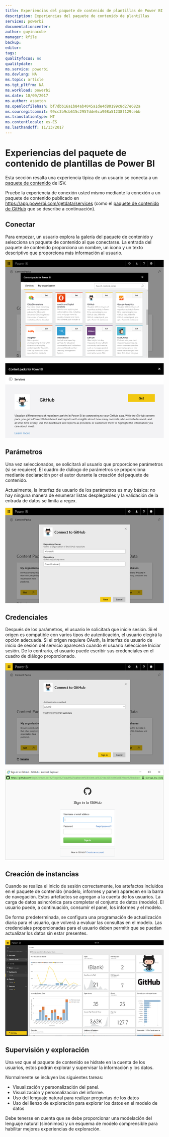 ```yaml
---
title: Experiencias del paquete de contenido de plantillas de Power BI
description: Experiencias del paquete de contenido de plantillas
services: powerbi
documentationcenter: 
author: guyinacube
manager: kfile
backup: 
editor: 
tags: 
qualityfocus: no
qualitydate: 
ms.service: powerbi
ms.devlang: NA
ms.topic: article
ms.tgt_pltfrm: NA
ms.workload: powerbi
ms.date: 10/09/2017
ms.author: asaxton
ms.openlocfilehash: bf7dbb16a1b84ab4045a1de4d80199c8d27e682a
ms.sourcegitcommit: 99cc3b9cb615c2957dde6ca908a51238f129cebb
ms.translationtype: HT
ms.contentlocale: es-ES
ms.lasthandoff: 11/13/2017
---
```

# <a name="template-content-pack-experiences-in-power-bi"></a>Experiencias del paquete de contenido de plantillas de Power BI
Esta sección resalta una experiencia típica de un usuario se conecta a un [paquete de contenido](../service-connect-to-services.md) de ISV. 

Pruebe la experiencia de conexión usted mismo mediante la conexión a un paquete de contenido publicado en https://app.powerbi.com/getdata/services (como el [paquete de contenido de GitHub](https://app.powerbi.com/getdata/services/github) que se describe a continuación).

## <a name="connect"></a>Conectar
Para empezar, un usuario explora la galería del paquete de contenido y selecciona un paquete de contenido al que conectarse. La entrada del paquete de contenido proporciona un nombre, un icono y un texto descriptivo que proporciona más información al usuario.

![conectar](media/template-content-pack-experience/github_data.png)

![conectar](media/template-content-pack-experience/github_connect.png)

## <a name="parameters"></a>Parámetros
Una vez seleccionados, se solicitará al usuario que proporcione parámetros (si se requiere). El cuadro de diálogo de parámetros se proporciona mediante declaración por el autor durante la creación del paquete de contenido.

Actualmente, la interfaz de usuario de los parámetros es muy básica: no hay ninguna manera de enumerar listas desplegables y la validación de la entrada de datos se limita a regex.

![parámetros](media/template-content-pack-experience/github_params.png)

## <a name="credentials"></a>Credenciales
Después de los parámetros, el usuario le solicitará que inicie sesión.  Si el origen es compatible con varios tipos de autenticación, el usuario elegirá la opción adecuada. Si el origen requiere OAuth, la interfaz de usuario de inicio de sesión del servicio aparecerá cuando el usuario seleccione Iniciar sesión.  De lo contrario, el usuario puede escribir sus credenciales en el cuadro de diálogo proporcionado.

![Credenciales](media/template-content-pack-experience/github_login.png)

![conectar](media/template-content-pack-experience/github_creds2.png)

## <a name="instantiation"></a>Creación de instancias
Cuando se realiza el inicio de sesión correctamente, los artefactos incluidos en el paquete de contenido (modelo, informes y panel) aparecen en la barra de navegación.  Estos artefactos se agregan a la cuenta de los usuarios.  La carga de datos asincrónica para completar el conjunto de datos (modelo).  El usuario puede, a continuación, consumir el panel, los informes y el modelo.

De forma predeterminada, se configura una programación de actualización diaria para el usuario, que volverá a evaluar las consultas en el modelo.  Las credenciales proporcionadas para el usuario deben permitir que se puedan actualizar los datos sin estar presentes.

![Creación de instancias](media/template-content-pack-experience/github_dashboard.png)

## <a name="exploration-and-monitoring"></a>Supervisión y exploración
Una vez que el paquete de contenido se hidrate en la cuenta de los usuarios, estos podrán explorar y supervisar la información y los datos.

Normalmente se incluyen las siguientes tareas:

* Visualización y personalización del panel.
* Visualización y personalización del informe.
* Uso del lenguaje natural para realizar preguntas de los datos
* Uso del lienzo de exploración para explorar los datos en el modelo de datos

Debe tenerse en cuenta que se debe proporcionar una modelación del lenguaje natural (sinónimos) y un esquema de modelo comprensible para habilitar mejores experiencias de exploración.


